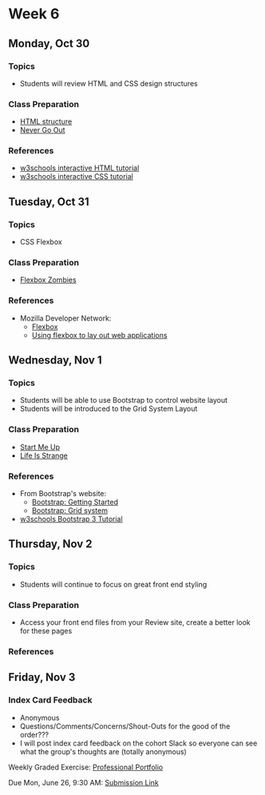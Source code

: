 # Week 6

## Monday, Oct 30

### Topics

- Students will review HTML and CSS design structures

### Class Preparation

- [HTML structure](../exercises/html-structure/)
- [Never Go Out](../exercises/never-go-out/)

### References

- [w3schools interactive HTML tutorial](https://www.w3schools.com/html/default.asp)
- [w3schools interactive CSS tutorial](https://www.w3schools.com/css/default.asp)


## Tuesday, Oct 31

### Topics

- CSS Flexbox

### Class Preparation

- [Flexbox Zombies](http://flexboxzombies.com)

### References

- Mozilla Developer Network:
	- [Flexbox](https://developer.mozilla.org/en-US/docs/Learn/CSS/CSS_layout/Flexbox)
	- [Using flexbox to lay out web applications](https://developer.mozilla.org/en-US/docs/Web/CSS/CSS_Flexible_Box_Layout/Using_flexbox_to_lay_out_web_applications)


## Wednesday, Nov 1

### Topics

- Students will be able to use Bootstrap to control website layout
- Students will be introduced to the Grid System Layout

### Class Preparation

- [Start Me Up](../exercises/start-me-up/)
- [Life Is Strange](../exercises/bootstrap-life-is-strange/)

### References

- From Bootstrap's website:
	- [Bootstrap: Getting Started](http://getbootstrap.com/getting-started/)
	- [Bootstrap: Grid system](http://getbootstrap.com/css/#grid)
- [w3schools Bootstrap 3 Tutorial](https://www.w3schools.com/bootstrap/)


## Thursday, Nov 2

### Topics

- Students will continue to focus on great front end styling

### Class Preparation

- Access your front end files from your Review site, create a better look for these pages

### References




## Friday, Nov 3

### Index Card Feedback
 
 - Anonymous
 - Questions/Comments/Concerns/Shout-Outs for the good of the order???
 - I will post index card feedback on the cohort Slack so everyone can see what the group's thoughts are (totally anonymous)
 
Weekly Graded Exercise: [Professional Portfolio](../exercises/professional-portfolio)

Due Mon, June 26, 9:30 AM: [Submission Link](https://goo.gl/forms/0I9EJpSWTnX1mbcA2)
